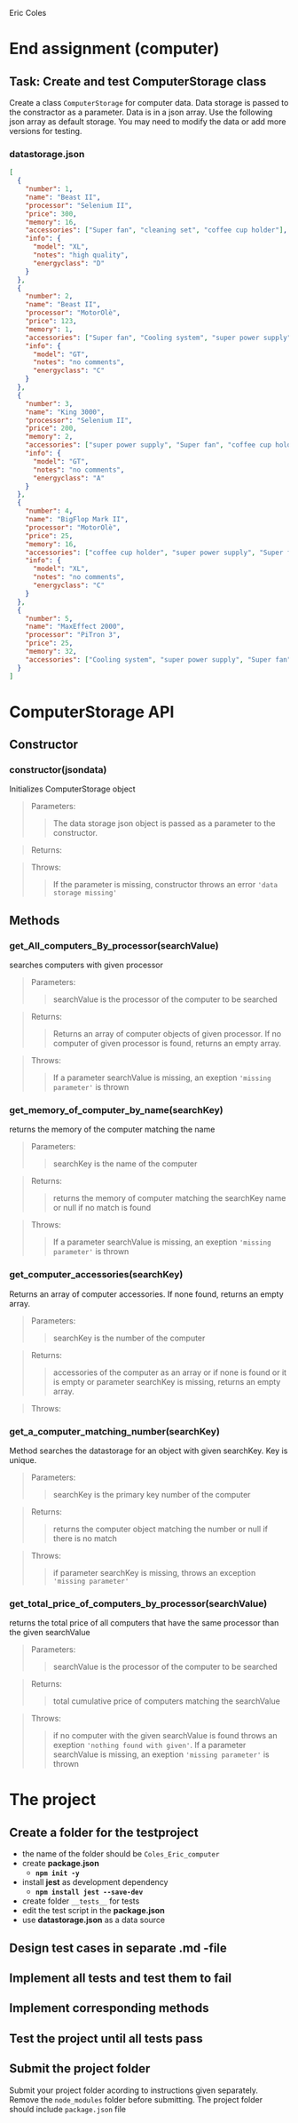 Eric Coles

# **End assignment** (computer)

## Task: Create and test ComputerStorage class

Create a class `ComputerStorage` for computer data. Data storage is passed to the constractor as a parameter. Data is in a json array. Use the following json array as default storage. You may need to modify the data or add more versions for testing.

### datastorage.json

```json
[
  {
    "number": 1,
    "name": "Beast II",
    "processor": "Selenium II",
    "price": 300,
    "memory": 16,
    "accessories": ["Super fan", "cleaning set", "coffee cup holder"],
    "info": {
      "model": "XL",
      "notes": "high quality",
      "energyclass": "D"
    }
  },
  {
    "number": 2,
    "name": "Beast II",
    "processor": "MotorOlè",
    "price": 123,
    "memory": 1,
    "accessories": ["Super fan", "Cooling system", "super power supply"],
    "info": {
      "model": "GT",
      "notes": "no comments",
      "energyclass": "C"
    }
  },
  {
    "number": 3,
    "name": "King 3000",
    "processor": "Selenium II",
    "price": 200,
    "memory": 2,
    "accessories": ["super power supply", "Super fan", "coffee cup holder"],
    "info": {
      "model": "GT",
      "notes": "no comments",
      "energyclass": "A"
    }
  },
  {
    "number": 4,
    "name": "BigFlop Mark II",
    "processor": "MotorOlè",
    "price": 25,
    "memory": 16,
    "accessories": ["coffee cup holder", "super power supply", "Super fan"],
    "info": {
      "model": "XL",
      "notes": "no comments",
      "energyclass": "C"
    }
  },
  {
    "number": 5,
    "name": "MaxEffect 2000",
    "processor": "PiTron 3",
    "price": 25,
    "memory": 32,
    "accessories": ["Cooling system", "super power supply", "Super fan"]
  }
]
```

# ComputerStorage API

## Constructor

### **constructor(jsondata)**

Initializes ComputerStorage object

> Parameters:
>
> > The data storage json object is passed as a parameter to the constructor.

> Returns:
>
> >

> Throws:
>
> > If the parameter is missing, constructor throws an error `'data storage missing'`

## Methods

### **get_All_computers_By_processor(searchValue)**

searches computers with given processor

> Parameters:
>
> > searchValue is the processor of the computer to be searched

> Returns:
>
> > Returns an array of computer objects of given processor. If no computer of given processor is found, returns an empty array.

> Throws:
>
> > If a parameter searchValue is missing, an exeption `'missing parameter'` is thrown

### **get_memory_of_computer_by_name(searchKey)**

returns the memory of the computer matching the name

> Parameters:
>
> > searchKey is the name of the computer

> Returns:
>
> > returns the memory of computer matching the searchKey name or null if no match is found

> Throws:
>
> > If a parameter searchValue is missing, an exeption `'missing parameter'` is thrown

### **get_computer_accessories(searchKey)**

Returns an array of computer accessories. If none found, returns an empty array.

> Parameters:
>
> > searchKey is the number of the computer

> Returns:
>
> > accessories of the computer as an array or if none is found or it is empty or parameter searchKey is missing, returns an empty array.

> Throws:
>
> >

### **get_a_computer_matching_number(searchKey)**

Method searches the datastorage for an object with given searchKey. Key is unique.

> Parameters:
>
> > searchKey is the primary key number of the computer

> Returns:
>
> > returns the computer object matching the number or null if there is no match

> Throws:
>
> > if parameter searchKey is missing, throws an exception `'missing parameter'`

### **get_total_price_of_computers_by_processor(searchValue)**

returns the total price of all computers that have the same processor than the given searchValue

> Parameters:
>
> > searchValue is the processor of the computer to be searched

> Returns:
>
> > total cumulative price of computers matching the searchValue

> Throws:
>
> > if no computer with the given searchValue is found throws an exeption `'nothing found with given'`. If a parameter searchValue is missing, an exeption `'missing parameter'` is thrown

# The project

## Create a folder for the testproject

- the name of the folder should be `Coles_Eric_computer`
- create **package.json**
  - **`npm init -y`**
- install **jest** as development dependency
  - **`npm install jest --save-dev`**
- create folder `__tests__` for tests
- edit the test script in the **package.json**
- use **datastorage.json** as a data source

## Design test cases in separate .md -file

## Implement all tests and test them to fail

## Implement corresponding methods

## Test the project until all tests pass

## Submit the project folder

Submit your project folder acording to instructions given separately.
Remove the `node_modules` folder before submitting.
The project folder should include `package.json` file

